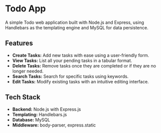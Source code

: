 # Todo App

A simple Todo web application built with Node.js and Express, using Handlebars as the templating engine and MySQL for data persistence.

## Features 

- **Create Tasks:** Add new tasks with ease using a user-friendly form.
- **View Tasks:** List all your pending tasks in a tabular format.
- **Delete Tasks:** Remove tasks once they are completed or if they are no longer needed.
- **Search Tasks:** Search for specific tasks using keywords.
- **Edit Tasks:** Modify existing tasks with an intuitive editing interface.

## Tech Stack

- **Backend:** Node.js with Express.js
- **Templating:** Handlebars.js
- **Database:** MySQL
- **Middleware:** body-parser, express.static


